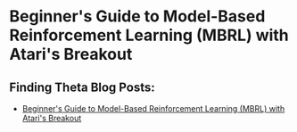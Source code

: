 # Beginner's Guide to Model-Based Reinforcement Learning (MBRL) with Atari's Breakout


## Finding Theta Blog Posts: 
- [Beginner's Guide to Model-Based Reinforcement Learning (MBRL) with Atari's Breakout](https://www.findingtheta.com/blog/beginners-guide-to-model-based-reinforcement-learning-mbrl-with-ataris-breakout)
